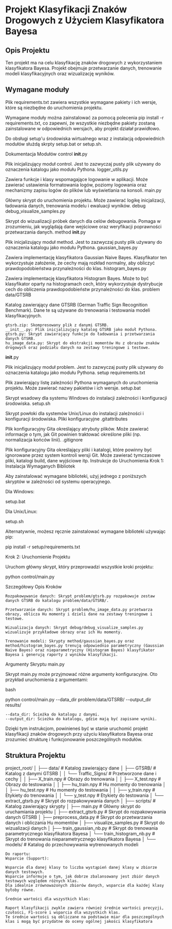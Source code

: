 # Projekt Klasyfikacji Znaków Drogowych z Użyciem Klasyfikatora Bayesa

## Opis Projektu

Ten projekt ma na celu klasyfikację znaków drogowych z wykorzystaniem klasyfikatora Bayesa. Projekt obejmuje przetwarzanie danych, trenowanie modeli klasyfikacyjnych oraz wizualizację wyników.

## Wymagane moduły
Plik requirements.txt zawiera wszystkie wymagane pakiety i ich wersje, które są niezbędne do uruchomienia projektu. 

Wymagane moduły można zainstalować za pomocą polecenia pip install -r requirements.txt, co zapewni, że wszystkie niezbędne pakiety zostaną zainstalowane w odpowiednich wersjach, aby projekt działał prawidłowo.

Do obsługi setup'u środowiska wirtualnego wraz z instalacją odpowiednich modułów służdą skrpty setup.bat or setup.sh.

Dokumentacja Modułów
control
__init__.py

Plik inicjalizujący moduł control. Jest to zazwyczaj pusty plik używany do oznaczenia katalogu jako modułu Pythona.
logger_utils.py

Zawiera funkcje i klasy wspomagające logowanie w aplikacji. Może zawierać ustawienia formatowania logów, poziomy logowania oraz mechanizmy zapisu logów do plików lub wyświetlania na konsoli.
main.py

Główny skrypt do uruchomienia projektu. Może zawierać logikę inicjalizacji, ładowania danych, trenowania modelu i ewaluacji wyników.
debug
debug_visualize_samples.py

Skrypt do wizualizacji próbek danych dla celów debugowania. Pomaga w zrozumieniu, jak wyglądają dane wejściowe oraz weryfikacji poprawności przetwarzania danych.
method
__init__.py

Plik inicjalizujący moduł method. Jest to zazwyczaj pusty plik używany do oznaczenia katalogu jako modułu Pythona.
gaussian_bayes.py

Zawiera implementację klasyfikatora Gaussian Naive Bayes. Klasyfikator ten wykorzystuje założenie, że cechy mają rozkład normalny, aby obliczyć prawdopodobieństwa przynależności do klas.
histogram_bayes.py

Zawiera implementację klasyfikatora Histogram Bayes. Może to być klasyfikator oparty na histogramach cech, który wykorzystuje dystrybucje cech do obliczenia prawdopodobieństw przynależności do klas.
problem
data/GTSRB

Katalog zawierający dane GTSRB (German Traffic Sign Recognition Benchmark). Dane te są używane do trenowania i testowania modeli klasyfikacyjnych.

    gtsrb.zip: Skompresowany plik z danymi GTSRB.
    __init__.py: Plik inicjalizujący katalog GTSRB jako moduł Pythona.
    gtsrb.py: Skrypt zawierający funkcje do ładowania i przetwarzania danych GTSRB.
    hu_image_data.py: Skrypt do ekstrakcji momentów Hu z obrazów znaków drogowych oraz podziału danych na zestawy treningowe i testowe.

__init__.py

Plik inicjalizujący moduł problem. Jest to zazwyczaj pusty plik używany do oznaczenia katalogu jako modułu Pythona.
setup
requirements.txt

Plik zawierający listę zależności Pythona wymaganych do uruchomienia projektu. Może zawierać nazwy pakietów i ich wersje.
setup.bat

Skrypt wsadowy dla systemu Windows do instalacji zależności i konfiguracji środowiska.
setup.sh

Skrypt powłoki dla systemów Unix/Linux do instalacji zależności i konfiguracji środowiska.
Pliki konfiguracyjne
.gitattributes

Plik konfiguracyjny Gita określający atrybuty plików. Może zawierać informacje o tym, jak Git powinien traktować określone pliki (np. normalizacja końców linii).
.gitignore

Plik konfiguracyjny Gita określający pliki i katalogi, które powinny być ignorowane przez system kontroli wersji Git. Może zawierać tymczasowe pliki, katalogi build, dane wyjściowe itp.
Instrukcje do Uruchomienia
Krok 1: Instalacja Wymaganych Bibliotek

Aby zainstalować wymagane biblioteki, użyj jednego z poniższych skryptów w zależności od systemu operacyjnego.

Dla Windows:

setup.bat

Dla Unix/Linux:

setup.sh

Alternatywnie, możesz ręcznie zainstalować wymagane biblioteki używając pip:

pip install -r setup/requirements.txt

Krok 2: Uruchomienie Projektu

Uruchom główny skrypt, który przeprowadzi wszystkie kroki projektu:

python control/main.py

Szczegółowy Opis Kroków

    Rozpakowywanie danych: Skrypt problem/gtsrb.py rozpakowuje zestaw danych GTSRB do katalogu problem/data/GTSRB/.

    Przetwarzanie danych: Skrypt problem/hu_image_data.py przetwarza obrazy, oblicza Hu momenty i dzieli dane na zestawy treningowe i testowe.

    Wizualizacja danych: Skrypt debug/debug_visualize_samples.py wizualizuje przykładowe obrazy oraz ich Hu momenty.

    Trenowanie modeli: Skrypty method/gaussian_bayes.py oraz method/histogram_bayes.py trenują odpowiednio parametryczny (Gaussian Naive Bayes) oraz nieparametryczny (Histogram Bayes) klasyfikator Bayesa i generują raporty z wyników klasyfikacji.

Argumenty Skryptu main.py

Skrypt main.py może przyjmować różne argumenty konfiguracyjne. Oto przykład uruchomienia z argumentami:

bash

python control/main.py --data_dir problem/data/GTSRB/ --output_dir results/

    --data_dir: Ścieżka do katalogu z danymi.
    --output_dir: Ścieżka do katalogu, gdzie mają być zapisane wyniki.

Dzięki tym instrukcjom, powinieneś być w stanie uruchomić projekt klasyfikacji znaków drogowych przy użyciu klasyfikatora Bayesa oraz zrozumieć strukturę i funkcjonowanie poszczególnych modułów.

## Struktura Projektu
project_root/
│
├── data/ # Katalog zawierający dane
│ ├── GTSRB/ # Katalog z danymi GTSRB
│ │ └── Traffic_Signs/ # Przetworzone dane i cechy
│ │ ├── X_train.npy # Obrazy do trenowania
│ │ ├── X_test.npy # Obrazy do testowania
│ │ ├── hu_train.npy # Hu momenty do trenowania
│ │ ├── hu_test.npy # Hu momenty do testowania
│ │ ├── y_train.npy # Etykiety do trenowania
│ │ └── y_test.npy # Etykiety do testowania
│ └── extract_gtsrb.py # Skrypt do rozpakowywania danych
│
├── scripts/ # Katalog zawierający skrypty
│ ├── main.py # Główny skrypt do uruchamiania projektu
│ ├── extract_gtsrb.py # Skrypt do rozpakowywania danych GTSRB
│ ├── preprocess_data.py # Skrypt do przetwarzania danych i obliczania Hu momentów
│ ├── visualize_samples.py # Skrypt do wizualizacji danych
│ ├── train_gaussian_nb.py # Skrypt do trenowania parametrycznego klasyfikatora Bayesa
│ └── train_histogram_nb.py # Skrypt do trenowania nieparametrycznego klasyfikatora Bayesa
│
└── models/ # Katalog do przechowywania wytrenowanych modeli

    Do raportu:
    Wsparcie (Support):

    Wsparcie dla danej klasy to liczba wystąpień danej klasy w zbiorze danych testowych.
    Wsparcie informuje o tym, jak dobrze zbalansowany jest zbiór danych testowych względem różnych klas.
    Dla idealnie zrównoważonych zbiorów danych, wsparcie dla każdej klasy byłoby równe.

    Średnie wartości dla wszystkich klas:

    Raport klasyfikacji zwykle zawiera również średnie wartości precyzji, czułości, F1-score i wsparcia dla wszystkich klas.
    Te średnie wartości są obliczane na podstawie miar dla poszczególnych klas i mogą być przydatne do oceny ogólnej jakości klasyfikatora